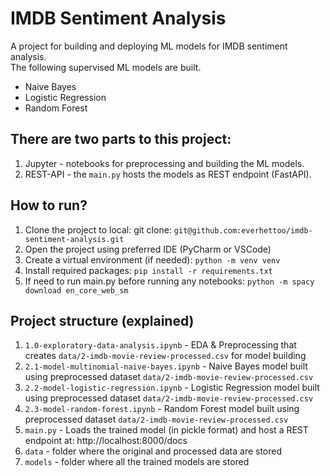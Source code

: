 # IMDB Sentiment Analysis

A project for building and deploying ML models for IMDB sentiment analysis. \
The following supervised ML models are built.

- Naive Bayes
- Logistic Regression
- Random Forest

## There are two parts to this project:

1. Jupyter - notebooks for preprocessing and building the ML models.
2. REST-API - the `main.py` hosts the models as REST endpoint (FastAPI).

## How to run?

1. Clone the project to local: git clone: `git@github.com:everhettoo/imdb-sentiment-analysis.git`
2. Open the project using preferred IDE (PyCharm or VSCode)
3. Create a virtual environment (if needed): `python -m venv venv `
4. Install required packages: `pip install -r requirements.txt`
5. If need to run main.py before running any notebooks: `python -m spacy download en_core_web_sm`

## Project structure (explained)

1. `1.0-exploratory-data-analysis.ipynb` - EDA & Preprocessing that creates `data/2-imdb-movie-review-processed.csv` for
   model building
2. `2.1-model-multinomial-naive-bayes.ipynb` - Naive Bayes model built using preprocessed dataset
   `data/2-imdb-movie-review-processed.csv`
3. `2.2-model-logistic-regression.ipynb` - Logistic Regression model built using preprocessed dataset
   `data/2-imdb-movie-review-processed.csv`
4. `2.3-model-random-forest.ipynb` - Random Forest model built using preprocessed dataset
   `data/2-imdb-movie-review-processed.csv`
5. `main.py` - Loads the trained model (in pickle format) and host a REST endpoint at: http://localhost:8000/docs
6. `data` - folder where the original and processed data are stored
7. `models` - folder where all the trained models are stored